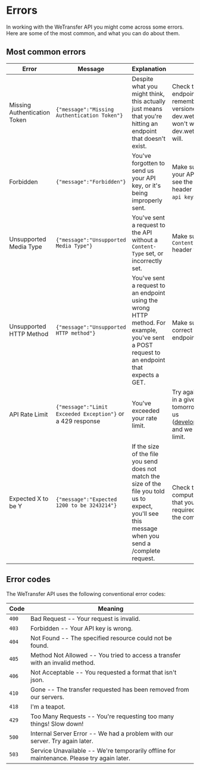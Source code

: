 # Errors

In working with the WeTransfer API you might come across some errors. Here are some of the most common, and what you can do about them.

## Most common errors

Error | Message | Explanation | Solution
------|---------|-------------|----------
Missing Authentication Token |`{"message":"Missing Authentication Token"}` | Despite what you might think, this actually just means that you're hitting an endpoint that doesn't exist. | Check that you've spelled the endpoint correctly, and remember that our API is versioned - dev.wetransfer.com/authorize won't work, but dev.wetransfer.com/v1/authorize will.
Forbidden |`{"message":"Forbidden"}` | You've forgotten to send us your API key, or it's being improperly sent. | Make sure that you're sending your API key with each request - see the example code, or add a header like so: `X-API-KEY: <your api key>`.
Unsupported Media Type |`{"message":"Unsupported Media Type"}` | You've sent a request to the API without a `Content-Type` set, or incorrectly set. | Make sure that you're sending a `Content-Type: application/json` header with each request.
Unsupported HTTP Method |`{"message":"Unsupported HTTP method"}` | You've sent a request to an endpoint using the wrong HTTP method. For example, you've sent a POST request to an endpoint that expects a GET. | Make sure that you're using the correct HTTP verb for each endpoint.
API Rate Limit |`{"message":"Limit Exceeded Exception"}` or a 429 response | You've exceeded your rate limit. | Try again but with fewer requests in a given time period, wait until tomorrow, or even better: email us (developers@wetransfer.com) and we can talk extending the limit.
Expected X to be Y | `{"message":"Expected 1200 to be 3243214"}`| If the size of the file you send does not match the size of the file you told us to expect, you'll see this message when you send a /complete request. | Check that you're properly computing the size of the file, or that you're uploading all the required chunks (before sending the complete call).


## Error codes

The WeTransfer API uses the following conventional error codes:

Code | Meaning
---- | -------
`400` | Bad Request -- Your request is invalid.
`403` | Forbidden -- Your API key is wrong.
`404` | Not Found -- The specified resource could not be found.
`405` | Method Not Allowed -- You tried to access a transfer with an invalid method.
`406` | Not Acceptable -- You requested a format that isn't json.
`410` | Gone -- The transfer requested has been removed from our servers.
`418` | I'm a teapot.
`429` | Too Many Requests -- You're requesting too many things! Slow down!
`500` | Internal Server Error -- We had a problem with our server. Try again later.
`503` | Service Unavailable -- We're temporarily offline for maintenance. Please try again later.
